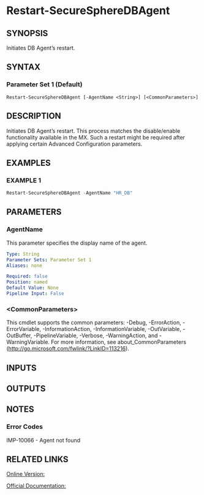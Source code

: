 ﻿# Restart-SecureSphereDBAgent

## SYNOPSIS
Initiates DB Agent’s restart.

## SYNTAX

### Parameter Set 1 (Default)
```
Restart-SecureSphereDBAgent [-AgentName <String>] [<CommonParameters>]
```

## DESCRIPTION
Initiates DB Agent’s restart. This process matches the disable/enable functionality available in the MX. Such a restart might be required after applying certain Advanced Configuration parameters.

## EXAMPLES

### EXAMPLE 1

```powershell
Restart-SecureSphereDBAgent -AgentName "HR_DB"
```

## PARAMETERS

### AgentName
This parameter specifies the display name of the agent.

```yaml
Type: String
Parameter Sets: Parameter Set 1
Aliases: none

Required: false
Position: named
Default Value: None
Pipeline Input: False
```

### \<CommonParameters\>
This cmdlet supports the common parameters: -Debug, -ErrorAction, -ErrorVariable, -InformationAction, -InformationVariable, -OutVariable, -OutBuffer, -PipelineVariable, -Verbose, -WarningAction, and -WarningVariable. For more information, see about_CommonParameters (http://go.microsoft.com/fwlink/?LinkID=113216).

## INPUTS

## OUTPUTS

## NOTES

### Error Codes
IMP-10066 - Agent not found

## RELATED LINKS

[Online Version:](https://github.com/akshinmustafayev/SecureSpherePS/tree/master/Documentation)

[Official Documentation:](https://docs.imperva.com/bundle/v13.6-api-reference-guide/page/65309.htm)



